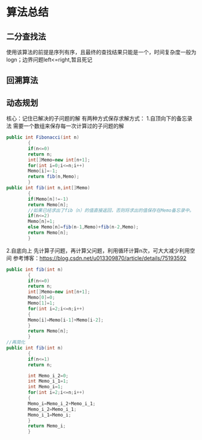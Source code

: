 # 算法总结

## 二分查找法

使用该算法的前提是序列有序，且最终的查找结果只能是一个，时间复杂度一般为logn；边界问题left<=right,暂且死记

## 回溯算法

## 动态规划

核心：记住已解决的子问题的解 有两种方式保存求解方式： 1.自顶向下的备忘录法 需要一个数组来保存每一次计算过的子问题的解

```java
public int Fibonacci(int n)
        {
        if(n<=0)
        return n;
        int[]Memo=new int[n+1];
        for(int i=0;i<=n;i++)
        Memo[i]=-1;
        return fib(n,Memo);
        }
public int fib(int n,int[]Memo)
        {
        if(Memo[n]!=-1)
        return Memo[n];
        //如果已经求出了fib（n）的值直接返回，否则将求出的值保存在Memo备忘录中。				
        if(n<=2)
        Memo[n]=1;
        else Memo[n]=fib(n-1,Memo)+fib(n-2,Memo);
        return Memo[n];
        }
```

2.自底向上 先计算子问题，再计算父问题，利用循环计算n次，可大大减少利用空间 参考博客：https://blog.csdn.net/u013309870/article/details/75193592

```java
public int fib(int n)
        {
        if(n<=0)
        return n;
        int[]Memo=new int[n+1];
        Memo[0]=0;
        Memo[1]=1;
        for(int i=2;i<=n;i++)
        {
        Memo[i]=Memo[i-1]+Memo[i-2];
        }
        return Memo[n];
        }
//再简化        
public int fib(int n)
        {
        if(n<=1)
        return n;

        int Memo_i_2=0;
        int Memo_i_1=1;
        int Memo_i=1;
        for(int i=2;i<=n;i++)
        {
        Memo_i=Memo_i_2+Memo_i_1;
        Memo_i_2=Memo_i_1;
        Memo_i_1=Memo_i;
        }
        return Memo_i;
        }
```